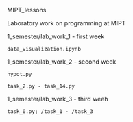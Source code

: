 MIPT_lessons


Laboratory work on programming at MIPT


1_semester/lab_work_1            - first week 
	
	data_visualization.ipynb

	
1_semester/lab_work_2            - second week
	
	hypot.py
	
	task_2.py - task_14.py


1_semester/lab_work_3            - third weeh
	
	task_0.py; /task_1 - /task_3	